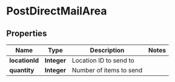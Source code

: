 
# PostDirectMailArea

## Properties
Name | Type | Description | Notes
------------ | ------------- | ------------- | -------------
**locationId** | **Integer** | Location ID to send to | 
**quantity** | **Integer** | Number of items to send | 



